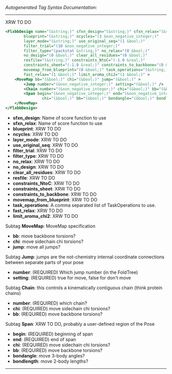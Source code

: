 <!-- THIS IS AN AUTOGENERATED FILE: Don't edit it directly, instead change the schema definition in the code itself. -->

_Autogenerated Tag Syntax Documentation:_

---
XRW TO DO

```xml
<FlxbbDesign name="(&string;)" sfxn_design="(&string;)" sfxn_relax="(&string;)"
        blueprint="(&string;)" ncycles="(3 &non_negative_integer;)"
        layer_mode="(&string;)" use_original_seq="(1 &bool;)"
        filter_trial="(10 &non_negative_integer;)"
        filter_type="(packstat &string;)" no_relax="(0 &bool;)"
        no_design="(0 &bool;)" clear_all_residues="(0 &bool;)"
        resfile="(&string;)" constraints_NtoC="(-1.0 &real;)"
        constraints_sheet="(-1.0 &real;)" constraints_to_backbone="(0 &bool;)"
        movemap_from_blueprint="(0 &bool;)" task_operations="(&string;)"
        fast_relax="(1 &bool;)" limit_aroma_chi2="(1 &bool;)" >
    <MoveMap bb="(&bool;)" chi="(&bool;)" jump="(&bool;)" >
        <Jump number="(&non_negative_integer;)" setting="(&bool;)" />
        <Chain number="(&non_negative_integer;)" chi="(&bool;)" bb="(&bool;)" />
        <Span begin="(&non_negative_integer;)" end="(&non_negative_integer;)"
                chi="(&bool;)" bb="(&bool;)" bondangle="(&bool;)" bondlength="(&bool;)" />
    </MoveMap>
</FlxbbDesign>
```

-   **sfxn_design**: Name of score function to use
-   **sfxn_relax**: Name of score function to use
-   **blueprint**: XRW TO DO
-   **ncycles**: XRW TO DO
-   **layer_mode**: XRW TO DO
-   **use_original_seq**: XRW TO DO
-   **filter_trial**: XRW TO DO
-   **filter_type**: XRW TO DO
-   **no_relax**: XRW TO DO
-   **no_design**: XRW TO DO
-   **clear_all_residues**: XRW TO DO
-   **resfile**: XRW TO DO
-   **constraints_NtoC**: XRW TO DO
-   **constraints_sheet**: XRW TO DO
-   **constraints_to_backbone**: XRW TO DO
-   **movemap_from_blueprint**: XRW TO DO
-   **task_operations**: A comma separated list of TaskOperations to use.
-   **fast_relax**: XRW TO DO
-   **limit_aroma_chi2**: XRW TO DO


Subtag **MoveMap**:   MoveMap specification

-   **bb**: move backbone torsions?
-   **chi**: move sidechain chi torsions?
-   **jump**: move all jumps?


Subtag **Jump**:   jumps are the not-chemistry internal coordinate connections between separate parts of your pose

-   **number**: (REQUIRED) Which jump number (in the FoldTree)
-   **setting**: (REQUIRED) true for move, false for don't move

Subtag **Chain**:   this controls a kinematically contiguous chain (think protein chains)

-   **number**: (REQUIRED) which chain?
-   **chi**: (REQUIRED) move sidechain chi torsions?
-   **bb**: (REQUIRED) move backbone torsions?

Subtag **Span**:   XRW TO DO, probably a user-defined region of the Pose

-   **begin**: (REQUIRED) beginning of span
-   **end**: (REQUIRED) end of span
-   **chi**: (REQUIRED) move sidechain chi torsions?
-   **bb**: (REQUIRED) move backbone torsions?
-   **bondangle**: move 3-body angles?
-   **bondlength**: move 2-body lengths?

---
